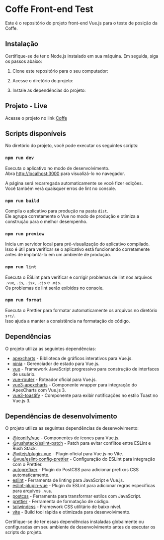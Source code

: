 # Coffe Front-end Test

Este é o repositório do projeto front-end Vue.js para o teste de posição da Coffe.

## Instalação

Certifique-se de ter o Node.js instalado em sua máquina. Em seguida, siga os passos abaixo:

1. Clone este repositório para o seu computador:


2. Acesse o diretório do projeto:

3. Instale as dependências do projeto:

## Projeto - Live

Acesse o projeto no link [Coffe](https://coffe-landing-4j9hdyok5-allefss94.vercel.app/) 

## Scripts disponíveis

No diretório do projeto, você pode executar os seguintes scripts:

### `npm run dev`

Executa o aplicativo no modo de desenvolvimento.\
Abra [http://localhost:3000](http://localhost:3000) para visualizá-lo no navegador.

A página será recarregada automaticamente se você fizer edições.\
Você também verá quaisquer erros de lint no console.

### `npm run build`

Compila o aplicativo para produção na pasta `dist`.\
Ele agrupa corretamente o Vue no modo de produção e otimiza a construção para o melhor desempenho.

### `npm run preview`

Inicia um servidor local para pré-visualização do aplicativo compilado.\
Isso é útil para verificar se o aplicativo está funcionando corretamente antes de implantá-lo em um ambiente de produção.

### `npm run lint`

Executa o ESLint para verificar e corrigir problemas de lint nos arquivos `.vue`, `.js`, `.jsx`, `.cjs` e `.mjs`.\
Os problemas de lint serão exibidos no console.

### `npm run format`

Executa o Prettier para formatar automaticamente os arquivos no diretório `src/`.\
Isso ajuda a manter a consistência na formatação do código.

## Dependências

O projeto utiliza as seguintes dependências:

- [apexcharts](https://www.npmjs.com/package/apexcharts) - Biblioteca de gráficos interativos para Vue.js.
- [pinia](https://www.npmjs.com/package/pinia) - Gerenciador de estado para Vue.js.
- [vue](https://www.npmjs.com/package/vue) - Framework JavaScript progressivo para construção de interfaces de usuário.
- [vue-router](https://www.npmjs.com/package/vue-router) - Roteador oficial para Vue.js.
- [vue3-apexcharts](https://www.npmjs.com/package/vue3-apexcharts) - Componente wrapper para integração do ApexCharts com Vue.js 3.
- [vue3-toastify](https://www.npmjs.com/package/vue3-toastify) - Componente para exibir notificações no estilo Toast no Vue.js 3.

## Dependências de desenvolvimento

O projeto utiliza as seguintes dependências de desenvolvimento:

- [@iconify/vue](https://www.npmjs.com/package/@iconify/vue) - Componentes de ícones para Vue.js.
- [@rushstack/eslint-patch](https://www.npmjs.com/package/@rushstack/eslint-patch) - Patch para evitar conflitos entre ESLint e Rush Stack.
- [@vitejs/plugin-vue](https://www.npmjs.com/package/@vitejs/plugin-vue) - Plugin oficial para Vue.js no Vite.
- [@vue/eslint-config-prettier](https://www.npmjs.com/package/@vue/eslint-config-prettier) - Configuração do ESLint para integração com o Prettier.
- [autoprefixer](https://www.npmjs.com/package/autoprefixer) - Plugin do PostCSS para adicionar prefixos CSS automaticamente.
- [eslint](https://www.npmjs.com/package/eslint) - Ferramenta de linting para JavaScript e Vue.js.
- [eslint-plugin-vue](https://www.npmjs.com/package/eslint-plugin-vue) - Plugin do ESLint para adicionar regras específicas para arquivos `.vue`.
- [postcss](https://www.npmjs.com/package/postcss) - Ferramenta para transformar estilos com JavaScript.
- [prettier](https://www.npmjs.com/package/prettier) - Ferramenta de formatação de código.
- [tailwindcss](https://www.npmjs.com/package/tailwindcss) - Framework CSS utilitário de baixo nível.
- [vite](https://www.npmjs.com/package/vite) - Build tool rápida e otimizada para desenvolvimento.

Certifique-se de ter essas dependências instaladas globalmente ou configuradas em seu ambiente de desenvolvimento antes de executar os scripts do projeto.

